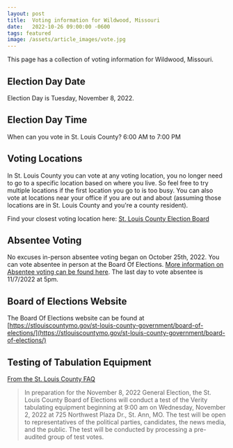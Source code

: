 ```yaml
---
layout: post
title:  Voting information for Wildwood, Missouri
date:   2022-10-26 09:00:00 -0600
tags: featured
image: /assets/article_images/vote.jpg
---
```


This page has a collection of voting information for Wildwood, Missouri. 

## Election Day Date
Election Day is Tuesday, November 8, 2022.

## Election Day Time
When can you vote in St. Louis County? 6:00 AM to 7:00 PM

## Voting Locations
In St. Louis County you can vote at any voting location, you no longer need to go to a specific location based on where you live. So feel free to try multiple locations if the first location you go to is too busy. You can also vote at locations near your office if you are out and about (assuming those locations are in St. Louis County and you're a county resident).

Find your closest voting location here: [St. Louis County Election Board](https://stlouiscovotes.maps.arcgis.com/apps/instant/nearby/index.html?appid=d8d8ebf24d3b4c8cadabf126b72061fb)

## Absentee Voting
No excuses in-person absentee voting began on October 25th, 2022. You can vote absentee in person at the Board Of Elections. [More information on Absentee voting can be found here](https://stlouiscountymo.gov/st-louis-county-government/board-of-elections/elections/absentee-voting/).
The last day to vote absentee is 11/7/2022 at 5pm.

## Board of Elections Website
The Board Of Elections website can be found at [https://stlouiscountymo.gov/st-louis-county-government/board-of-elections/](https://stlouiscountymo.gov/st-louis-county-government/board-of-elections/)

## Testing of Tabulation Equipment
[From the St. Louis County FAQ](https://stlouiscountymo.gov/st-louis-county-government/board-of-elections/temporary/faqs/)
> In preparation for the November 8, 2022 General Election, the St. Louis County Board of Elections will conduct a test of the Verity tabulating equipment beginning at 9:00 am on Wednesday, November 2, 2022 at 725 Northwest Plaza Dr., St. Ann, MO. The test will be open to representatives of the political parties, candidates, the news media, and the public. The test will be conducted by processing a pre-audited group of test votes. 
